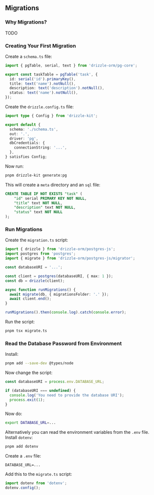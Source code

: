 ## Migrations

### Why Migrations?

TODO

### Creating Your First Migration

Create a `schema.ts` file:

```ts
import { pgTable, serial, text } from 'drizzle-orm/pg-core';

export const taskTable = pgTable('task', {
  id: serial('id').primaryKey(),
  title: text('name').notNull(),
  description: text('description').notNull(),
  status: text('name').notNull(),
});
```

Create the `drizzle.config.ts` file:

```ts
import type { Config } from 'drizzle-kit';

export default {
  schema: './schema.ts',
  out: '.',
  driver: 'pg',
  dbCredentials: {
    connectionString: '...',
  },
} satisfies Config;
```

Now run:

```sh
pnpm drizzle-kit generate:pg
```

This will create a `meta` directory and an `sql` file:

```sql
CREATE TABLE IF NOT EXISTS "task" (
	"id" serial PRIMARY KEY NOT NULL,
	"title" text NOT NULL,
	"description" text NOT NULL,
	"status" text NOT NULL
);
```

### Run Migrations

Create the `migration.ts` script:

```ts
import { drizzle } from 'drizzle-orm/postgres-js';
import postgres from 'postgres';
import { migrate } from 'drizzle-orm/postgres-js/migrator';

const databaseURI = '...';

const client = postgres(databaseURI, { max: 1 });
const db = drizzle(client);

async function runMigrations() {
  await migrate(db, { migrationsFolder: '.' });
  await client.end();
}

runMigrations().then(console.log).catch(console.error);
```

Run the script:

```sh
pnpm tsx migrate.ts
```

### Read the Database Password from Environment

Install:

```sh
pnpm add --save-dev @types/node
```

Now change the script:

```ts
const databaseURI = process.env.DATABASE_URL;

if (databaseURI === undefined) {
  console.log('You need to provide the database URI');
  process.exit(1);
}
```

Now do:

```sh
export DATABASE_URL=...
```

Alternatively you can read the environment variables from the `.env` file.
Install `dotenv`:

```sh
pnpm add dotenv
```

Create a `.env` file:

```
DATABASE_URL=...
```

Add this to the `migrate.ts` script:

```ts
import dotenv from 'dotenv';
dotenv.config();
```
